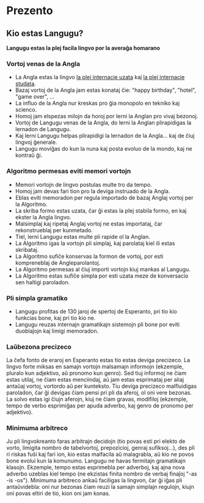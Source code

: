 # Prezento
## Kio estas Langugu?
**Langugu estas la plej facila lingvo por la averaĝa homarano**

### Vortoj venas de la Angla
* La Angla estas la lingvo [la plej internacie uzata](https://en.wikipedia.org/wiki/List_of_territorial_entities_where_English_is_an_official_language) kaj [la plej internacie studata](https://en.wikipedia.org/wiki/List_of_languages_by_total_number_of_speakers).
* Bazaj vortoj de la Angla jam estas konataj ĉie: "happy birthday", "hotel", "game over", ...
* La influo de la Angla nur kreskas pro ĝia monopolo en tekniko kaj scienco.
* Homoj jam elspezas milojn da horoj por lerni la Anglan pro vivaj bezonoj.
* Vortoj de Langugu venas de la Angla, do lerni la Anglan plirapidigas la lernadon de Langugu.
* Kaj lerni Langugu helpas plirapidigi la lernadon de la Angla... kaj de ĉiuj lingvoj ĝenerale.
* Langugu moviĝas do kun la nuna kaj posta evoluo de la mondo, kaj ne kontraŭ ĝi.

### Algoritmo permesas eviti memori vortojn
* Memori vortojn de lingvo postulas multe tro da tempo.
* Homoj jam devas fari tion pro la deviga instruado de la Angla.
* Eblas eviti memoradon per regula importado de bazaj Anglaj vortoj per la Algoritmo.
* La skriba formo estas uzata, ĉar ĝi estas la plej stabila formo, en kaj ekster la Angla lingvo.
* Malsimplaj kaj ripetaj Anglaj vortoj ne estas importataj, ĉar rekonstrueblaj per kunmetado.
* Tiel, lerni Langugu estas multe pli rapide ol la Anglan.
* La Algoritmo igas la vortojn pli simplaj, kaj parolataj kiel ili estas skribataj.
* La Algoritmo sufiĉe konservas la formon de vortoj, por esti kompreneblaj de Angleparolantoj.
* La Algoritmo permesas al ĉiuj importi vortojn kiuj mankas al Langugu.
* La Algoritmo estas sufiĉe simpla por esti uzata meze de konversacio sen haltigi paroladon.

### Pli simpla gramatiko
* Langugu profitas de 130 jaroj de spertoj de Esperanto, pri tio kio funkcias bone, kaj pri tio kio ne.
* Langugu reuzas internajn gramatikajn sistemojn pli bone por eviti duoblaĵojn kaj limigi memoradon.

### Laŭbezona precizeco
La ĉefa fonto de eraroj en Esperanto estas tio estas deviga precizeco. La lingvo forte miksas en samajn vortojn malsamajn informojn (ekzemple, pluralo kun adjektivo, aŭ pronomo kun genro). Sed tiuj informoj ne ĉiam estas utilaj, ne ĉiam estas menciindaj, aŭ jam estas esprimataj per aliaj antaŭaj vortoj, vortordo aŭ per kunteksto. Tiu deviga precizeco malfluidigas paroladon, ĉar ĝi devigas ĉiam pensi pri pli da aferoj, ol oni vere bezonas. La solvo estas igi ĉiujn aferojn, kiuj ne ĉiam gravas, modifiloj (ekzemple, tempo de verbo esprimiĝas per apuda adverbo, kaj genro de pronomo per adjektivo).

### Minimuma arbitreco
Ju pli lingvokreanto faras arbitrajn decidojn (tio povas esti pri elekto de vorto, limigita nombro de tabelvortoj, prepozicioj, genraj sufiksoj...), des pli ri riskas fuŝi kaj fari ion, kio estas malfacila aŭ malagrabla, aŭ kio ne povos bone evolui kun la komunumo. Langugu ne havas fermitajn gramatikajn klasojn. Ekzemple, tempo estas esprimebla per adverboj, kaj ajna nova adverbo uzeblas kiel tempo (ne ekzistas finita nombro de verbaj finaĵoj "-as -is -os"). Minimuma arbitreco ankaŭ faciligas la lingvon, ĉar ĝi iĝas pli antaŭvidebla: oni nur bezonas ĉiam reuzi la samajn simplajn regulojn, kiujn oni povas eltiri de tio, kion oni jam konas.
